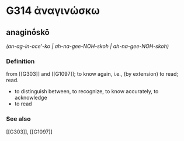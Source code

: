 # G314 ἀναγινώσκω

## anaginṓskō

_(an-ag-in-oce'-ko | ah-na-gee-NOH-skoh | ah-na-gee-NOH-skoh)_

### Definition

from [[G303]] and [[G1097]]; to know again, i.e., (by extension) to read; read.

- to distinguish between, to recognize, to know accurately, to acknowledge
- to read

### See also

[[G303]], [[G1097]]

